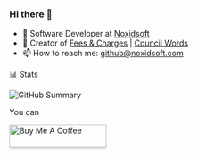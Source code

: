 ### Hi there 👋
<!--too hard to use, shows bad stats because can't see private repos & contribs-->
<!--[![Anurag's GitHub stats](https://github-readme-stats.vercel.app/api?username=noxidsoft&show_icons=true&theme=radical&show=reviews,discussions_started,discussions_answered,prs_merged,prs_merged_percentage&include_all_commits=true)](https://github.com/noxidsoft/noxidsoft)->
<!--
**noxidsoft/noxidsoft** is a ✨ _special_ ✨ repository because its `README.md` (this file) appears on your GitHub profile.


-->
- 🔭 Software Developer at [Noxidsoft](https://noxidsoft.com)
- 🤖 Creator of [Fees & Charges](https://www.feescharges.com/) | [Council Words](https://www.councilwords.com) 
- 📫 How to reach me: github@noxidsoft.com

📊 Stats

<!--![GitHub Stats](http://github-profile-summary-cards.vercel.app/api/cards/stats?username=Noxidsoft&theme=tokyonight)-->
<!--[![GitHub Streak](https://github-readme-streak-stats.herokuapp.com?user=Noxidsoft&theme=tokyonight&hide_border=true&date_format=j%20M%5B%20Y%5D&card_width=480)](https://git.io/streak-stats)-->
<!--<a href="https://git.io/streak-stats"><img src="https://streak-stats.demolab.com?user=Noxidsoft&theme=tokyonight&date_format=j%20M%5B%20Y%5D&card_width=480" alt="GitHub Streak" /></a>-->
<!--<a href="https://git.io/streak-stats"><img src="https://streak-stats.demolab.com?user=Noxidsoft&theme=tokyonight" alt="GitHub Streak" /></a>-->
![GitHub Summary](http://github-profile-summary-cards.vercel.app/api/cards/profile-details?username=Noxidsoft&theme=tokyonight)

You can

<a href="https://www.buymeacoffee.com/makernole" target="_blank"><img src="https://www.buymeacoffee.com/assets/img/custom_images/orange_img.png" alt="Buy Me A Coffee" style="height: 41px !important;width: 174px !important;box-shadow: 0px 3px 2px 0px rgba(190, 190, 190, 0.5) !important;-webkit-box-shadow: 0px 3px 2px 0px rgba(190, 190, 190, 0.5) !important;" ></a>
